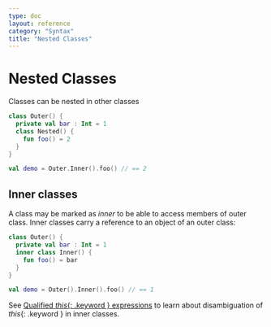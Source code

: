 ```yaml
---
type: doc
layout: reference
category: "Syntax"
title: "Nested Classes"
---
```


# Nested Classes

Classes can be nested in other classes

``` kotlin
class Outer() {
  private val bar : Int = 1
  class Nested() {
    fun foo() = 2
  }
}

val demo = Outer.Inner().foo() // == 2
```

## Inner classes

A class may be marked as *inner* to be able to access members of outer class. Inner classes carry a reference to an object of an outer class:

``` kotlin
class Outer() {
  private val bar : Int = 1
  inner class Inner() {
    fun foo() = bar
  }
}

val demo = Outer().Inner().foo() // == 1
```

See [Qualified *this*{: .keyword } expressions](this-expressions.html) to learn about disambiguation of *this*{: .keyword } in inner classes.

